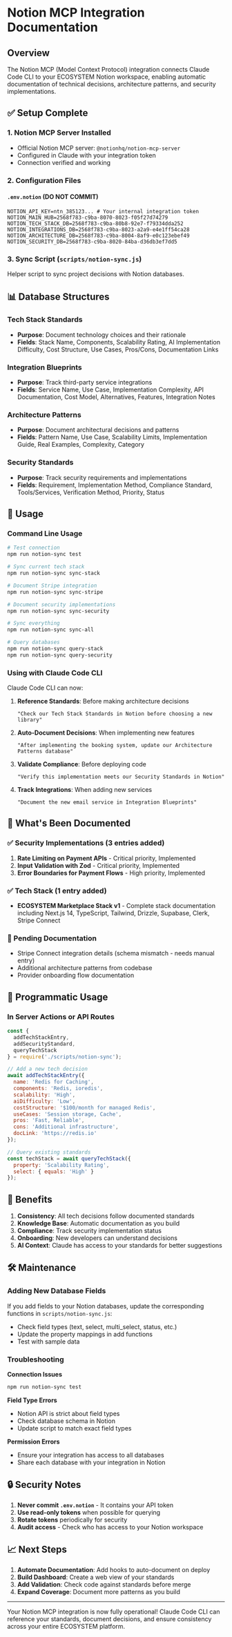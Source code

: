 # Notion MCP Integration Documentation

## Overview

The Notion MCP (Model Context Protocol) integration connects Claude Code CLI to your ECOSYSTEM Notion workspace, enabling automatic documentation of technical decisions, architecture patterns, and security implementations.

## ✅ Setup Complete

### 1. Notion MCP Server Installed
- Official Notion MCP server: `@notionhq/notion-mcp-server`
- Configured in Claude with your integration token
- Connection verified and working

### 2. Configuration Files

#### `.env.notion` (DO NOT COMMIT)
```env
NOTION_API_KEY=ntn_385123... # Your internal integration token
NOTION_MAIN_HUB=2568f783-c9ba-8070-8023-f05f27d74279
NOTION_TECH_STACK_DB=2568f783-c9ba-80b8-92e7-f79334dda252
NOTION_INTEGRATIONS_DB=2568f783-c9ba-8023-a2a9-e4e1ff54ca28
NOTION_ARCHITECTURE_DB=2568f783-c9ba-8004-8af9-e0c123ebef49
NOTION_SECURITY_DB=2568f783-c9ba-8020-84ba-d36db3ef7dd5
```

### 3. Sync Script (`scripts/notion-sync.js`)

Helper script to sync project decisions with Notion databases.

## 📊 Database Structures

### Tech Stack Standards
- **Purpose**: Document technology choices and their rationale
- **Fields**: Stack Name, Components, Scalability Rating, AI Implementation Difficulty, Cost Structure, Use Cases, Pros/Cons, Documentation Links

### Integration Blueprints  
- **Purpose**: Track third-party service integrations
- **Fields**: Service Name, Use Case, Implementation Complexity, API Documentation, Cost Model, Alternatives, Features, Integration Notes

### Architecture Patterns
- **Purpose**: Document architectural decisions and patterns
- **Fields**: Pattern Name, Use Case, Scalability Limits, Implementation Guide, Real Examples, Complexity, Category

### Security Standards
- **Purpose**: Track security requirements and implementations
- **Fields**: Requirement, Implementation Method, Compliance Standard, Tools/Services, Verification Method, Priority, Status

## 🚀 Usage

### Command Line Usage

```bash
# Test connection
npm run notion-sync test

# Sync current tech stack
npm run notion-sync sync-stack

# Document Stripe integration
npm run notion-sync sync-stripe

# Document security implementations
npm run notion-sync sync-security

# Sync everything
npm run notion-sync sync-all

# Query databases
npm run notion-sync query-stack
npm run notion-sync query-security
```

### Using with Claude Code CLI

Claude Code CLI can now:

1. **Reference Standards**: Before making architecture decisions
   ```
   "Check our Tech Stack Standards in Notion before choosing a new library"
   ```

2. **Auto-Document Decisions**: When implementing new features
   ```
   "After implementing the booking system, update our Architecture Patterns database"
   ```

3. **Validate Compliance**: Before deploying code
   ```
   "Verify this implementation meets our Security Standards in Notion"
   ```

4. **Track Integrations**: When adding new services
   ```
   "Document the new email service in Integration Blueprints"
   ```

## 📝 What's Been Documented

### ✅ Security Implementations (3 entries added)
1. **Rate Limiting on Payment APIs** - Critical priority, Implemented
2. **Input Validation with Zod** - Critical priority, Implemented  
3. **Error Boundaries for Payment Flows** - High priority, Implemented

### ✅ Tech Stack (1 entry added)
- **ECOSYSTEM Marketplace Stack v1** - Complete stack documentation including Next.js 14, TypeScript, Tailwind, Drizzle, Supabase, Clerk, Stripe Connect

### 🔄 Pending Documentation
- Stripe Connect integration details (schema mismatch - needs manual entry)
- Additional architecture patterns from codebase
- Provider onboarding flow documentation

## 🔧 Programmatic Usage

### In Server Actions or API Routes

```javascript
const { 
  addTechStackEntry,
  addSecurityStandard,
  queryTechStack 
} = require('./scripts/notion-sync');

// Add a new tech decision
await addTechStackEntry({
  name: 'Redis for Caching',
  components: 'Redis, ioredis',
  scalability: 'High',
  aiDifficulty: 'Low',
  costStructure: '$100/month for managed Redis',
  useCases: 'Session storage, Cache',
  pros: 'Fast, Reliable',
  cons: 'Additional infrastructure',
  docLink: 'https://redis.io'
});

// Query existing standards
const techStack = await queryTechStack({
  property: 'Scalability Rating',
  select: { equals: 'High' }
});
```

## 🎯 Benefits

1. **Consistency**: All tech decisions follow documented standards
2. **Knowledge Base**: Automatic documentation as you build
3. **Compliance**: Track security implementation status
4. **Onboarding**: New developers can understand decisions
5. **AI Context**: Claude has access to your standards for better suggestions

## 🛠️ Maintenance

### Adding New Database Fields

If you add fields to your Notion databases, update the corresponding functions in `scripts/notion-sync.js`:
- Check field types (text, select, multi_select, status, etc.)
- Update the property mappings in add functions
- Test with sample data

### Troubleshooting

**Connection Issues**
```bash
npm run notion-sync test
```

**Field Type Errors**
- Notion API is strict about field types
- Check database schema in Notion
- Update script to match exact field types

**Permission Errors**
- Ensure your integration has access to all databases
- Share each database with your integration in Notion

## 🔒 Security Notes

1. **Never commit `.env.notion`** - It contains your API token
2. **Use read-only tokens** when possible for querying
3. **Rotate tokens** periodically for security
4. **Audit access** - Check who has access to your Notion workspace

## 📈 Next Steps

1. **Automate Documentation**: Add hooks to auto-document on deploy
2. **Build Dashboard**: Create a web view of your standards
3. **Add Validation**: Check code against standards before merge
4. **Expand Coverage**: Document more patterns as you build

---

Your Notion MCP integration is now fully operational! Claude Code CLI can reference your standards, document decisions, and ensure consistency across your entire ECOSYSTEM platform.